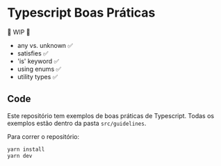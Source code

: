 # Typescript Boas Práticas

🚧 WIP 🚧
- any vs. unknown ✅
- satisfies ✅
- 'is' keyword ✅
- using enums ✅
- utility types ✅

## Code

Este repositório tem exemplos de boas práticas de Typescript.
Todas os exemplos estão dentro da pasta `src/guidelines`.

Para correr o repositório:

```bash
yarn install
yarn dev
```
